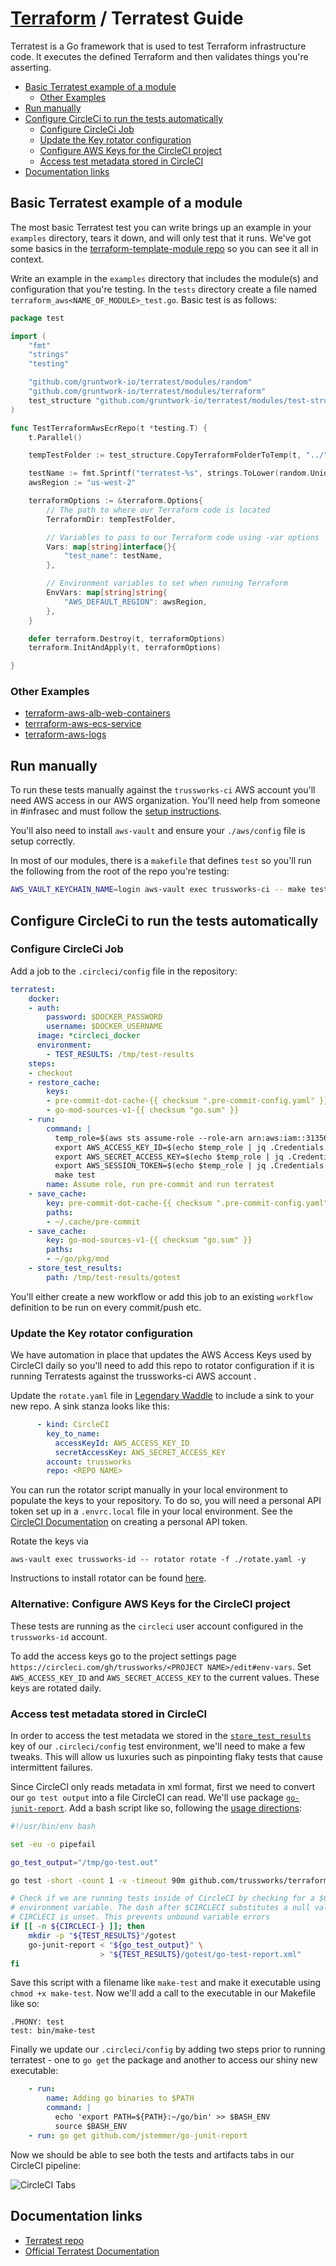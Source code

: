# [Terraform](README.md) / Terratest Guide

Terratest is a Go framework that is used to test Terraform infrastructure code.
It executes the defined Terraform and then validates things you're asserting.

<!-- mdformat-toc start --slug=github --no-anchors --maxlevel=6 --minlevel=2 -->

- [Basic Terratest example of a module](#basic-terratest-example-of-a-module)
  - [Other Examples](#other-examples)
- [Run manually](#run-manually)
- [Configure CircleCi to run the tests automatically](#configure-circleci-to-run-the-tests-automatically)
  - [Configure CircleCi Job](#configure-circleci-job)
  - [Update the Key rotator configuration](#update-the-key-rotator-configuration)
  - [Configure AWS Keys for the CircleCI project](#configure-aws-keys-for-the-circleci-project)
  - [Access test metadata stored in CircleCI](#access-test-metadata-stored-in-circleci)
- [Documentation links](#documentation-links)

<!-- mdformat-toc end -->

## Basic Terratest example of a module

The most basic Terratest test you can write brings up an example in your `examples` directory, tears it down, and will only test that it runs.
We've got some basics in the [terraform-template-module repo](https://github.com/trussworks/terraform-module-template) so you can see it all in context.

Write an example in the `examples` directory that includes the module(s) and configuration that you're testing. In the `tests` directory create a file named `terraform_aws<NAME_OF_MODULE>_test.go`. Basic test is as follows:

```go
package test

import (
    "fmt"
    "strings"
    "testing"

    "github.com/gruntwork-io/terratest/modules/random"
    "github.com/gruntwork-io/terratest/modules/terraform"
    test_structure "github.com/gruntwork-io/terratest/modules/test-structure"
)

func TestTerraformAwsEcrRepo(t *testing.T) {
    t.Parallel()

    tempTestFolder := test_structure.CopyTerraformFolderToTemp(t, "../", "examples/simple")

    testName := fmt.Sprintf("terratest-%s", strings.ToLower(random.UniqueId()))
    awsRegion := "us-west-2"

    terraformOptions := &terraform.Options{
        // The path to where our Terraform code is located
        TerraformDir: tempTestFolder,

        // Variables to pass to our Terraform code using -var options
        Vars: map[string]interface{}{
            "test_name": testName,
        },

        // Environment variables to set when running Terraform
        EnvVars: map[string]string{
            "AWS_DEFAULT_REGION": awsRegion,
        },
    }

    defer terraform.Destroy(t, terraformOptions)
    terraform.InitAndApply(t, terraformOptions)

}

```

### Other Examples

- [terraform-aws-alb-web-containers](https://github.com/trussworks/terraform-aws-alb-web-containers)
- [terrraform-aws-ecs-service](https://github.com/trussworks/terraform-aws-ecs-service)
- [terraform-aws-logs](https://github.com/trussworks/terraform-aws-logs/)

## Run manually

To run these tests manually against the `trussworks-ci` AWS account you'll need AWS access in our AWS organization. You'll need help from someone in #infrasec and must follow the [setup instructions](https://github.com/trussworks/legendary-waddle/blob/master/docs/how-to/setup-new-user.md#setup-new-iam-user).

You'll also need to install `aws-vault` and ensure your `./aws/config` file is setup correctly.

In most of our modules, there is a `makefile` that defines `test` so you'll run the following from the root of the repo you're testing:

```sh
AWS_VAULT_KEYCHAIN_NAME=login aws-vault exec trussworks-ci -- make test
```

## Configure CircleCi to run the tests automatically

### Configure CircleCi Job

Add a job to the `.circleci/config` file in the repository:

```yaml
terratest:
    docker:
    - auth:
        password: $DOCKER_PASSWORD
        username: $DOCKER_USERNAME
      image: *circleci_docker
      environment:
        - TEST_RESULTS: /tmp/test-results
    steps:
    - checkout
    - restore_cache:
        keys:
        - pre-commit-dot-cache-{{ checksum ".pre-commit-config.yaml" }}
        - go-mod-sources-v1-{{ checksum "go.sum" }}
    - run:
        command: |
          temp_role=$(aws sts assume-role --role-arn arn:aws:iam::313564602749:role/circleci --role-session-name circleci)
          export AWS_ACCESS_KEY_ID=$(echo $temp_role | jq .Credentials.AccessKeyId | xargs)
          export AWS_SECRET_ACCESS_KEY=$(echo $temp_role | jq .Credentials.SecretAccessKey | xargs)
          export AWS_SESSION_TOKEN=$(echo $temp_role | jq .Credentials.SessionToken | xargs)
          make test
        name: Assume role, run pre-commit and run terratest
    - save_cache:
        key: pre-commit-dot-cache-{{ checksum ".pre-commit-config.yaml" }}
        paths:
        - ~/.cache/pre-commit
    - save_cache:
        key: go-mod-sources-v1-{{ checksum "go.sum" }}
        paths:
        - ~/go/pkg/mod
    - store_test_results:
        path: /tmp/test-results/gotest
```

You'll either create a new workflow or add this job to an existing `workflow` definition to be run on every commit/push etc.

### Update the Key rotator configuration

We have automation in place that updates the AWS Access Keys used by CircleCI daily so you'll need to add this repo to rotator configuration if it is running Terratests against the trussworks-ci AWS account .

Update the `rotate.yaml` file in [Legendary Waddle](https://github.com/trussworks/legendary-waddle) to include a sink to your new repo. A sink stanza looks like this:

```yaml
      - kind: CircleCI
        key_to_name:
          accessKeyId: AWS_ACCESS_KEY_ID
          secretAccessKey: AWS_SECRET_ACCESS_KEY
        account: trussworks
        repo: <REPO NAME>
```

You can run the rotator script manually in your local environment to populate the keys to your repository. To do so, you will need a personal API token set up in a `.envrc.local` file in your local environment. See the [CircleCI Documentation](https://circleci.com/docs/2.0/managing-api-tokens/) on creating a personal API token.

Rotate the keys via

```
aws-vault exec trussworks-id -- rotator rotate -f ./rotate.yaml -y
```

Instructions to install rotator can be found [here](https://github.com/chanzuckerberg/rotator).

### Alternative: Configure AWS Keys for the CircleCI project

These tests are running as the `circleci` user account configured in the `trussworks-id` account.

To add the access keys go to the project settings page `https://circleci.com/gh/trussworks/<PROJECT NAME>/edit#env-vars`.
Set `AWS_ACCESS_KEY_ID` and `AWS_SECRET_ACCESS_KEY` to the current values.
These keys are rotated daily.

### Access test metadata stored in CircleCI

In order to access the test metadata we stored in the [`store_test_results`](https://circleci.com/docs/2.0/collect-test-data/) key of our `.circleci/config` test environment, we'll need to make a few tweaks. This will allow us luxuries such as pinpointing flaky tests that cause intermittent failures.

Since CircleCI only reads metadata in xml format, first we need to convert our `go test output` into a file CircleCI can read. We'll use package [`go-junit-report`](https://github.com/jstemmer/go-junit-report). Add a bash script like so, following the [usage directions](https://github.com/jstemmer/go-junit-report/blob/master/README.md):

```bash
#!/usr/bin/env bash

set -eu -o pipefail

go_test_output="/tmp/go-test.out"

go test -short -count 1 -v -timeout 90m github.com/trussworks/terraform-aws-logs/test/... | tee "${go_test_output}"

# Check if we are running tests inside of CircleCI by checking for a $CIRCLECI
# environment variable. The dash after $CIRCLECI substitutes a null value if
# CIRCLECI is unset. This prevents unbound variable errors
if [[ -n ${CIRCLECI-} ]]; then
    mkdir -p "${TEST_RESULTS}"/gotest
    go-junit-report < "${go_test_output}" \
                    > "${TEST_RESULTS}/gotest/go-test-report.xml"
fi
```

Save this script with a filename like `make-test` and make it executable using `chmod +x make-test`. Now we'll add a call to the executable in our Makefile like so:

```
.PHONY: test
test: bin/make-test
```

Finally we update our `.circleci/config` by adding two steps prior to running terratest - one to `go get` the package and another to access our shiny new executable:

```yaml
    - run:
        name: Adding go binaries to $PATH
        command: |
          echo 'export PATH=${PATH}:~/go/bin' >> $BASH_ENV
          source $BASH_ENV
    - run: go get github.com/jstemmer/go-junit-report
```

Now we should be able to see both the tests and artifacts tabs in our CircleCI pipeline:

![CircleCI Tabs](images/circleci_tabs.png "CircleCI Tabs")

## Documentation links

- [Terratest repo](https://github.com/gruntwork-io/terratest)
- [Official Terratest Documentation](https://terratest.gruntwork.io/docs/)
